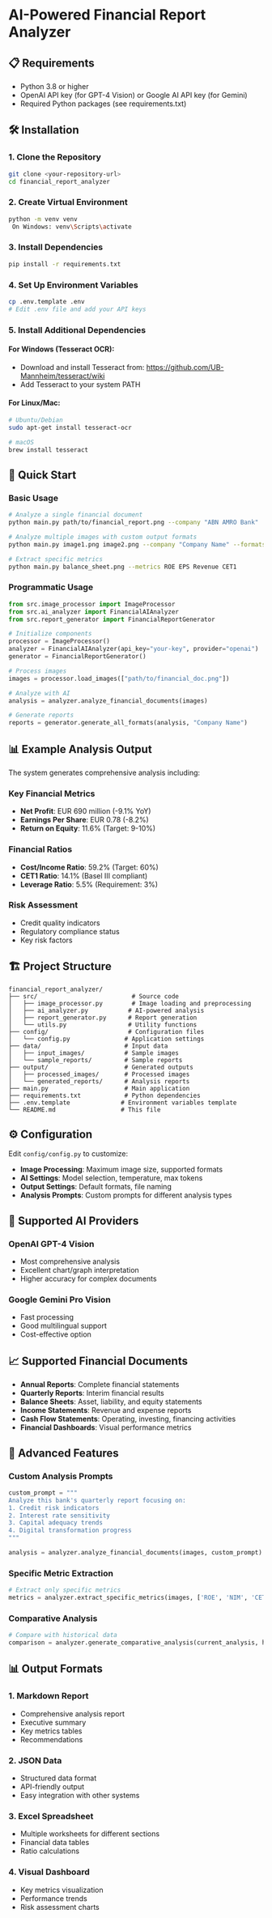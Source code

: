 # AI-Powered Financial Report Analyzer

## 📋 Requirements

- Python 3.8 or higher
- OpenAI API key (for GPT-4 Vision) or Google AI API key (for Gemini)
- Required Python packages (see requirements.txt)

## 🛠️ Installation

### 1. Clone the Repository
```bash
git clone <your-repository-url>
cd financial_report_analyzer
```

### 2. Create Virtual Environment
```bash
python -m venv venv
 On Windows: venv\Scripts\activate
```

### 3. Install Dependencies
```bash
pip install -r requirements.txt
```

### 4. Set Up Environment Variables
```bash
cp .env.template .env
# Edit .env file and add your API keys
```

### 5. Install Additional Dependencies

#### For Windows (Tesseract OCR):
- Download and install Tesseract from: https://github.com/UB-Mannheim/tesseract/wiki
- Add Tesseract to your system PATH

#### For Linux/Mac:
```bash
# Ubuntu/Debian
sudo apt-get install tesseract-ocr

# macOS
brew install tesseract
```

## 🚀 Quick Start

### Basic Usage
```bash
# Analyze a single financial document
python main.py path/to/financial_report.png --company "ABN AMRO Bank"

# Analyze multiple images with custom output formats
python main.py image1.png image2.png --company "Company Name" --formats markdown json excel dashboard

# Extract specific metrics
python main.py balance_sheet.png --metrics ROE EPS Revenue CET1
```

### Programmatic Usage
```python
from src.image_processor import ImageProcessor
from src.ai_analyzer import FinancialAIAnalyzer
from src.report_generator import FinancialReportGenerator

# Initialize components
processor = ImageProcessor()
analyzer = FinancialAIAnalyzer(api_key="your-key", provider="openai")
generator = FinancialReportGenerator()

# Process images
images = processor.load_images(["path/to/financial_doc.png"])

# Analyze with AI
analysis = analyzer.analyze_financial_documents(images)

# Generate reports
reports = generator.generate_all_formats(analysis, "Company Name")
```

## 📊 Example Analysis Output

The system generates comprehensive analysis including:

### Key Financial Metrics
- **Net Profit**: EUR 690 million (-9.1% YoY)
- **Earnings Per Share**: EUR 0.78 (-8.2%)
- **Return on Equity**: 11.6% (Target: 9-10%)

### Financial Ratios
- **Cost/Income Ratio**: 59.2% (Target: 60%)
- **CET1 Ratio**: 14.1% (Basel III compliant)
- **Leverage Ratio**: 5.5% (Requirement: 3%)

### Risk Assessment
- Credit quality indicators
- Regulatory compliance status
- Key risk factors

## 🏗️ Project Structure

```
financial_report_analyzer/
├── src/                          # Source code
│   ├── image_processor.py        # Image loading and preprocessing
│   ├── ai_analyzer.py           # AI-powered analysis
│   ├── report_generator.py      # Report generation
│   └── utils.py                 # Utility functions
├── config/                      # Configuration files
│   └── config.py               # Application settings
├── data/                       # Input data
│   ├── input_images/           # Sample images
│   └── sample_reports/         # Sample reports
├── output/                     # Generated outputs
│   ├── processed_images/       # Processed images
│   └── generated_reports/      # Analysis reports
├── main.py                     # Main application
├── requirements.txt            # Python dependencies
├── .env.template              # Environment variables template
└── README.md                  # This file
```

## ⚙️ Configuration

Edit `config/config.py` to customize:

- **Image Processing**: Maximum image size, supported formats
- **AI Settings**: Model selection, temperature, max tokens
- **Output Settings**: Default formats, file naming
- **Analysis Prompts**: Custom prompts for different analysis types

## 🤖 Supported AI Providers

### OpenAI GPT-4 Vision
- Most comprehensive analysis
- Excellent chart/graph interpretation
- Higher accuracy for complex documents

### Google Gemini Pro Vision
- Fast processing
- Good multilingual support
- Cost-effective option

## 📈 Supported Financial Documents

- **Annual Reports**: Complete financial statements
- **Quarterly Reports**: Interim financial results
- **Balance Sheets**: Asset, liability, and equity statements
- **Income Statements**: Revenue and expense reports
- **Cash Flow Statements**: Operating, investing, financing activities
- **Financial Dashboards**: Visual performance metrics

## 🔧 Advanced Features

### Custom Analysis Prompts
```python
custom_prompt = """
Analyze this bank's quarterly report focusing on:
1. Credit risk indicators
2. Interest rate sensitivity
3. Capital adequacy trends
4. Digital transformation progress
"""

analysis = analyzer.analyze_financial_documents(images, custom_prompt)
```

### Specific Metric Extraction
```python
# Extract only specific metrics
metrics = analyzer.extract_specific_metrics(images, ['ROE', 'NIM', 'CET1'])
```

### Comparative Analysis
```python
# Compare with historical data
comparison = analyzer.generate_comparative_analysis(current_analysis, historical_data)
```

## 📊 Output Formats

### 1. Markdown Report
- Comprehensive analysis report
- Executive summary
- Key metrics tables
- Recommendations

### 2. JSON Data
- Structured data format
- API-friendly output
- Easy integration with other systems

### 3. Excel Spreadsheet
- Multiple worksheets for different sections
- Financial data tables
- Ratio calculations

### 4. Visual Dashboard
- Key metrics visualization
- Performance trends
- Risk assessment charts

